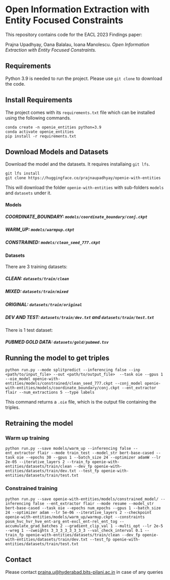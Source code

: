 # Open Information Extraction with Entity Focused Constraints

This repository contains code for the EACL 2023 Findings paper:

Prajna Upadhyay, Oana Balalau, Ioana Manolescu. _Open Information Extraction with Entity Focused Constraints._

## Requirements

Python 3.9 is needed to run the project. Please use `git clone` to download the code.

## Install Requirements
The project comes with its `requirements.txt` file which can be installed using the following commands.

```
conda create -n openie_entities python=3.9
conda activate openie_entities
pip install -r requirements.txt
```

## Download Models and Datasets

Download the model and the datasets. It requires installaing `git lfs`.

```
git lfs install
git clone https://huggingface.co/prajnaupadhyay/openie-with-entities
```

This will download the folder `openie-with-entities` with sub-folders `models` and `datasets` under it.

#### Models

##### COORDINATE_BOUNDARY: `models/coordinate_boundary/conj.ckpt`
##### WARM_UP: `models/warmpup.ckpt`
##### CONSTRAINED: `models/clean_seed_777.ckpt`


#### Datasets
There are 3 training datasets:

##### CLEAN: `datasets/train/clean`
##### MIXED: `datasets/train/mixed`
##### ORIGINAL: `datasets/train/original`
##### DEV AND TEST: `datasets/train/dev.txt` and `datasets/train/test.txt`

There is 1 test dataset:

##### PUBMED GOLD DATA: `datasets/gold/pubmed.tsv`


## Running the model to get triples

```
python run.py --mode splitpredict --inferencing false --inp <path/to/input_file> --out <path/to/output_file>  --task oie --gpus 1 --oie_model openie-with-entities/models/constrained/clean_seed_777.ckpt --conj_model openie-with-entities/models/coordinate_boundary/conj.ckpt --ent_extractor flair --num_extractions 5 --type labels
```

This command returns a `.oie` file, which is the output file containing the triples.

## Retraining the model

### Warm up training
```
python run.py --save models/warm_up --inferencing false --ent_extractor flair --mode train_test --model_str bert-base-cased --task oie --epochs 30 --gpus 1 --batch_size 24 --optimizer adamW --lr 2e-05 --iterative_layers 2 --train_fp openie-with-entities/datasets/train/clean --dev_fp openie-with-entities/datasets/train/dev.txt --test_fp openie-with-entities/datasets/train/test.txt
```
 

### Constrained training

```
python run.py --save openie-with-entities/models/constrained_model/ --inferencing false --ent_extractor flair --mode resume --model_str bert-base-cased --task oie --epochs num_epochs --gpus 1 --batch_size 24 --optimizer adam --lr 5e-06 --iterative_layers 2 --checkpoint openie-with-entities/models/warm_up/warmup.ckpt --constraints posm_hvc_hvr_hve_ent-arg_ent-excl_ent-rel_ent_tog --accumulate_grad_batches 2 --gradient_clip_val 1 --multi_opt --lr 2e-5 --wreg 1 --cweights 3_3_3_3_3_3_3_3 --val_check_interval 0.1 --train_fp openie-with-entities/datasets/train/clean --dev_fp openie-with-entities/datasets/train/dev.txt --test_fp openie-with-entities/datasets/train/test.txt
```

## Contact
Please contact prajna.u@hyderabad.bits-pilani.ac.in in case of any queries

